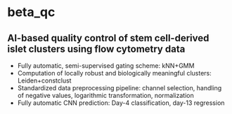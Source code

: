 # beta_qc
## AI-based quality control of stem cell-derived islet clusters using flow cytometry data

- Fully automatic, semi-supervised gating scheme: kNN+GMM
- Computation of locally robust and biologically meaningful clusters: Leiden+constclust
- Standardized data preprocessing pipeline: channel selection, handling of negative values, logarithmic transformation, normalization
- Fully automatic CNN prediction: Day-4 classification, day-13 regression
